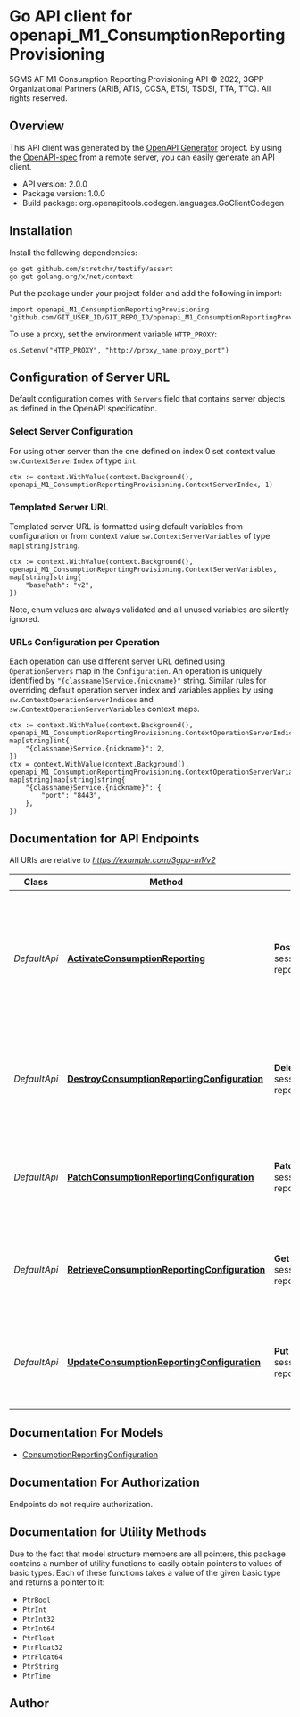 # Go API client for openapi_M1_ConsumptionReportingProvisioning

5GMS AF M1 Consumption Reporting Provisioning API
© 2022, 3GPP Organizational Partners (ARIB, ATIS, CCSA, ETSI, TSDSI, TTA, TTC).
All rights reserved.


## Overview
This API client was generated by the [OpenAPI Generator](https://openapi-generator.tech) project.  By using the [OpenAPI-spec](https://www.openapis.org/) from a remote server, you can easily generate an API client.

- API version: 2.0.0
- Package version: 1.0.0
- Build package: org.openapitools.codegen.languages.GoClientCodegen

## Installation

Install the following dependencies:

```shell
go get github.com/stretchr/testify/assert
go get golang.org/x/net/context
```

Put the package under your project folder and add the following in import:

```golang
import openapi_M1_ConsumptionReportingProvisioning "github.com/GIT_USER_ID/GIT_REPO_ID/openapi_M1_ConsumptionReportingProvisioning"
```

To use a proxy, set the environment variable `HTTP_PROXY`:

```golang
os.Setenv("HTTP_PROXY", "http://proxy_name:proxy_port")
```

## Configuration of Server URL

Default configuration comes with `Servers` field that contains server objects as defined in the OpenAPI specification.

### Select Server Configuration

For using other server than the one defined on index 0 set context value `sw.ContextServerIndex` of type `int`.

```golang
ctx := context.WithValue(context.Background(), openapi_M1_ConsumptionReportingProvisioning.ContextServerIndex, 1)
```

### Templated Server URL

Templated server URL is formatted using default variables from configuration or from context value `sw.ContextServerVariables` of type `map[string]string`.

```golang
ctx := context.WithValue(context.Background(), openapi_M1_ConsumptionReportingProvisioning.ContextServerVariables, map[string]string{
	"basePath": "v2",
})
```

Note, enum values are always validated and all unused variables are silently ignored.

### URLs Configuration per Operation

Each operation can use different server URL defined using `OperationServers` map in the `Configuration`.
An operation is uniquely identified by `"{classname}Service.{nickname}"` string.
Similar rules for overriding default operation server index and variables applies by using `sw.ContextOperationServerIndices` and `sw.ContextOperationServerVariables` context maps.

```golang
ctx := context.WithValue(context.Background(), openapi_M1_ConsumptionReportingProvisioning.ContextOperationServerIndices, map[string]int{
	"{classname}Service.{nickname}": 2,
})
ctx = context.WithValue(context.Background(), openapi_M1_ConsumptionReportingProvisioning.ContextOperationServerVariables, map[string]map[string]string{
	"{classname}Service.{nickname}": {
		"port": "8443",
	},
})
```

## Documentation for API Endpoints

All URIs are relative to *https://example.com/3gpp-m1/v2*

Class | Method | HTTP request | Description
------------ | ------------- | ------------- | -------------
*DefaultApi* | [**ActivateConsumptionReporting**](docs/DefaultApi.md#activateconsumptionreporting) | **Post** /provisioning-sessions/{provisioningSessionId}/consumption-reporting-configuration | Activate the consumption reporting procedure for the specified Provisioning Session by providing the Consumption Reporting Configuration
*DefaultApi* | [**DestroyConsumptionReportingConfiguration**](docs/DefaultApi.md#destroyconsumptionreportingconfiguration) | **Delete** /provisioning-sessions/{provisioningSessionId}/consumption-reporting-configuration | Destroy the current Consumption Reporting Configuration of the specified Provisioning Session
*DefaultApi* | [**PatchConsumptionReportingConfiguration**](docs/DefaultApi.md#patchconsumptionreportingconfiguration) | **Patch** /provisioning-sessions/{provisioningSessionId}/consumption-reporting-configuration | Patch the Consumption Reporting Configuration for the specified Provisioning Session
*DefaultApi* | [**RetrieveConsumptionReportingConfiguration**](docs/DefaultApi.md#retrieveconsumptionreportingconfiguration) | **Get** /provisioning-sessions/{provisioningSessionId}/consumption-reporting-configuration | Retrieve the Consumption Reporting Configuration of the specified Provisioning Session
*DefaultApi* | [**UpdateConsumptionReportingConfiguration**](docs/DefaultApi.md#updateconsumptionreportingconfiguration) | **Put** /provisioning-sessions/{provisioningSessionId}/consumption-reporting-configuration | Update the Consumption Reporting Configuration for the specified Provisioning Session


## Documentation For Models

 - [ConsumptionReportingConfiguration](docs/ConsumptionReportingConfiguration.md)


## Documentation For Authorization

 Endpoints do not require authorization.


## Documentation for Utility Methods

Due to the fact that model structure members are all pointers, this package contains
a number of utility functions to easily obtain pointers to values of basic types.
Each of these functions takes a value of the given basic type and returns a pointer to it:

* `PtrBool`
* `PtrInt`
* `PtrInt32`
* `PtrInt64`
* `PtrFloat`
* `PtrFloat32`
* `PtrFloat64`
* `PtrString`
* `PtrTime`

## Author




